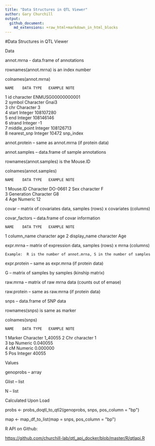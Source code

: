 ```yaml
---
title: "Data Structures in QTL Viewer"
author: Gary Churchill
output: 
  github_document:
    md_extensions: +raw_html+markdown_in_html_blocks
---
```


#Data Structures in QTL Viewer


Data



annot.mrna - data.frame of annotations

rownames(annot.mrna) is an index number

colnames(annot.mrna)

	NAME	DATA TYPE	EXAMPLE	NOTE
1	id	character	ENMUSG00000000001	
2	symbol	Character	Gnai3	
3	chr	Character	3	
4	start	Integer	108107280	
5	end	Integer	108146146	
6	strand	Integer	-1	
7	middle_point	Integer	108126713	
8	nearest_snp	Integer	10472	snp_index
		


annot.protein – same as annot.mrna (if protein data)




annot.samples – data.frame of sample annotations

rownames(annot.samples) is the Mouse.ID

colnames(annot.samples)

	NAME	DATA TYPE	EXAMPLE	NOTE
1	Mouse.ID	Character	DO-0661	
2	Sex	character 	F	
3	Generation	Character	G8	
4	Age	Numeric	12	


covar – matrix of covariates data, samples (rows) x covariates (columns)
















covar_factors – data.frame of covar information

	NAME	DATA TYPE	EXAMPLE	NOTE
1	column_name	character	age	
2	display_name	character 	Age	


expr.mrna – matrix of expression data, samples (rows) x mrna (columns)

	Example:  R is the number of annot.mrna, S in the number of samples
















expr.protein – same as expr.mrna (if protein data)


G – matrix of samples by samples (kinship matrix)


raw.mrna – matrix of raw mrna data (counts out of emase)


raw.protein – same as raw.mrna (if protein data)


snps – data.frame of SNP data

rownames(snps) is same as marker

colnames(snps)


	NAME	DATA TYPE	EXAMPLE	NOTE
1	Marker	Character	1_40055	
2	Chr	character 	1	
3	bp	Numeric	0.040055	
4	cM	Numeric	0.000000	
5	Pos	Integer	40055	




Values



genoprobs – array 


Glist – list 


N – list 



Calculated Upon Load



probs <- probs_doqtl_to_qtl2(genoprobs, snps, pos_column = "bp")


map <- map_df_to_list(map = snps, pos_column = "bp")





R API on Github:

https://github.com/churchill-lab/qtl_api_docker/blob/master/R/qtlapi.R


